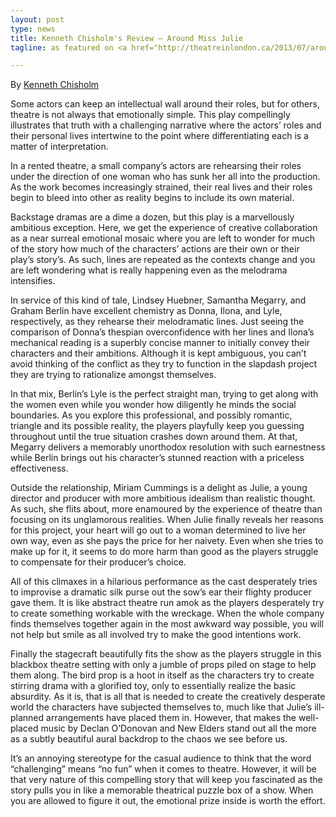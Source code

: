 ```yaml
---
layout: post
type: news
title: Kenneth Chisholm's Review – Around Miss Julie
tagline: as featured on <a href="http://theatreinlondon.ca/2013/07/around-miss-julie-review/">Theatre In London</a>

---
```


By [Kenneth Chisholm](http://theatreinlondon.ca/author/kenneth-chisholm/)

Some actors can keep an intellectual wall around their roles, but for others, theatre is not always that emotionally simple.  This play compellingly illustrates that truth with a challenging narrative where the actors’ roles and their personal lives intertwine to the point where differentiating each is a matter of interpretation.

In a rented theatre, a small company’s actors are rehearsing their roles under the direction of one woman who has sunk her all into the production. As the work becomes increasingly strained, their real lives and their roles begin to bleed into other as reality begins to include its own material.

Backstage dramas are a dime a dozen, but this play is a marvellously ambitious exception. Here, we get the experience of creative collaboration as a near surreal emotional mosaic where you are left to wonder for much of the story how much of the characters’ actions are their own or their play’s story’s. As such, lines are repeated as the contexts change and you are left wondering what is really happening even as the melodrama intensifies.

In service of this kind of tale, Lindsey Huebner, Samantha Megarry, and Graham Berlin have excellent chemistry as Donna, Ilona, and Lyle, respectively, as they rehearse their melodramatic lines. Just seeing the comparison of Donna’s thespian overconfidence with her lines and Ilona’s mechanical reading is a superbly concise manner to initially convey their characters and their ambitions. Although it is kept ambiguous, you can’t avoid thinking of the conflict as they try to function in the slapdash project they are trying to rationalize amongst themselves.

In that mix, Berlin’s Lyle is the perfect straight man, trying to get along with the women even while you wonder how diligently he minds the social boundaries. As you explore this professional, and possibly romantic, triangle and its possible reality, the players playfully keep you guessing throughout until the true situation crashes down around them.  At that, Megarry delivers a memorably unorthodox resolution with such earnestness while Berlin brings out his character’s stunned reaction with a priceless effectiveness.

Outside the relationship, Miriam Cummings is a delight as Julie, a young director and producer with more ambitious idealism than realistic thought. As such, she flits about, more enamoured by the experience of theatre than focusing on its unglamorous realities. When Julie finally reveals her reasons for this project, your heart will go out to a woman determined to live her own way, even as she pays the price for her naivety. Even when she tries to make up for it, it seems to do more harm than good as the players struggle to compensate for their producer’s choice.

All of this climaxes in a hilarious performance as the cast desperately tries to improvise a dramatic silk purse out the sow’s ear their flighty producer gave them. It is like abstract theatre run amok as the players desperately try to create something workable with the wreckage. When the whole company finds themselves together again in the most awkward way possible, you will not help but smile as all involved try to make the good intentions work.

Finally the stagecraft beautifully fits the show as the players struggle in this blackbox theatre setting with only a jumble of props piled on stage to help them along. The bird prop is a hoot in itself as the characters try to create stirring drama with a glorified toy, only to essentially realize the basic absurdity. As it is, that is all that is needed to create the creatively desperate world the characters have subjected themselves to, much like that Julie’s ill-planned arrangements have placed them in. However, that makes the well-placed music by Declan O’Donovan and New Elders stand out all the more as a subtly beautiful aural backdrop to the chaos we see before us.

It’s an annoying stereotype for the casual audience to think that the word “challenging” means “no fun” when it comes to theatre. However, it will be that very nature of this compelling story that will keep you fascinated as the story pulls you in like a memorable theatrical puzzle box of a show. When you are allowed to figure it out, the emotional prize inside is worth the effort.
